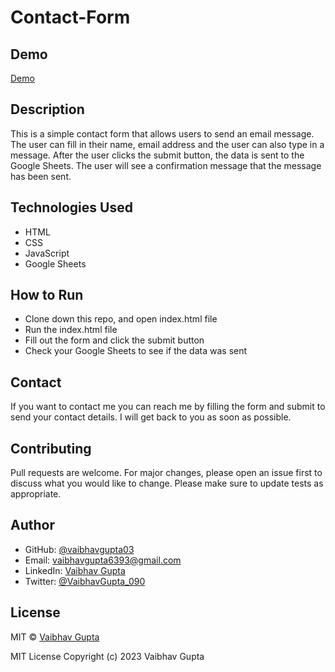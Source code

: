 # Contact-Form

## Demo
<a href = "https://vaibhavgupta03.github.io/contact-form-googlesheets/">Demo</a>

## Description
This is a simple contact form that allows users to send an email message. The user can fill in their name, email address and the user can also type in a message. After the user clicks the submit button, the data is sent to the Google Sheets. The user will see a confirmation message that the message has been sent.

## Technologies Used
- HTML
- CSS
- JavaScript
- Google Sheets

## How to Run
- Clone down this repo, and open index.html file
- Run the index.html file
- Fill out the form and click the submit button
- Check your Google Sheets to see if the data was sent

## Contact
If you want to contact me you can reach me by filling the form and submit to send your contact details.
I will get back to you as soon as possible.

## Contributing
Pull requests are welcome. For major changes, please open an issue first to discuss what you would like to change.
Please make sure to update tests as appropriate.

## Author
- GitHub: [@vaibhavgupta03](https://github.com/vaibhavgupta03)
- Email: vaibhavgupta6393@gmail.com
- LinkedIn: [Vaibhav Gupta](https://www.linkedin.com/in/vaibhav-gupta-45a340225/)
- Twitter: [@VaibhavGupta_090](https://twitter.com/VaibhavGupta_090)

## License
MIT © [Vaibhav Gupta](https://github.com/vaibhavgupta03)

MIT License
Copyright (c) 2023 Vaibhav Gupta
